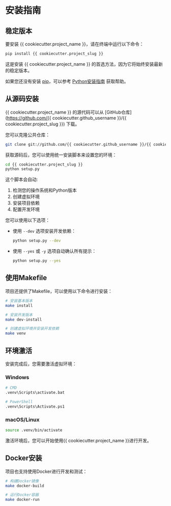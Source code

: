 # 安装指南

## 稳定版本

要安装 {{ cookiecutter.project_name }}，请在终端中运行以下命令：

```bash
pip install {{ cookiecutter.project_slug }}
```

这是安装 {{ cookiecutter.project_name }} 的首选方法，因为它将始终安装最新的稳定版本。

如果您还没有安装 [pip](https://pip.pypa.io)，可以参考 [Python安装指南](http://docs.python-guide.org/en/latest/starting/installation/) 获取帮助。

## 从源码安装

{{ cookiecutter.project_name }} 的源代码可以从 [GitHub仓库](https://github.com/{{ cookiecutter.github_username }}/{{ cookiecutter.project_slug }}) 下载。

您可以克隆公共仓库：

```bash
git clone git://github.com/{{ cookiecutter.github_username }}/{{ cookiecutter.project_slug }}
```

获取源码后，您可以使用统一安装脚本来设置您的环境：

```bash
cd {{ cookiecutter.project_slug }}
python setup.py
```

这个脚本会自动:

1. 检测您的操作系统和Python版本
2. 创建虚拟环境
3. 安装项目依赖
4. 配置开发环境

您可以使用以下选项：

- 使用 `--dev` 选项安装开发依赖：

  ```bash
  python setup.py --dev
  ```

- 使用 `--yes` 或 `-y` 选项自动确认所有提示：

  ```bash
  python setup.py --yes
  ```

## 使用Makefile

项目还提供了Makefile，可以使用以下命令进行安装：

```bash
# 安装基本版本
make install

# 安装开发版本
make dev-install

# 创建虚拟环境并安装开发依赖
make venv
```

## 环境激活

安装完成后，您需要激活虚拟环境：

### Windows

```bash
# CMD
.venv\Scripts\activate.bat

# PowerShell
.venv\Scripts\Activate.ps1
```

### macOS/Linux

```bash
source .venv/bin/activate
```

激活环境后，您可以开始使用{{ cookiecutter.project_name }}进行开发。

## Docker安装

项目也支持使用Docker进行开发和测试：

```bash
# 构建Docker镜像
make docker-build

# 运行Docker容器
make docker-run
```

